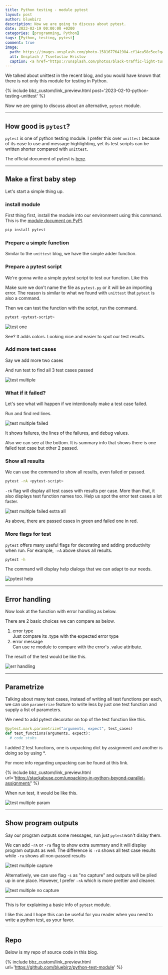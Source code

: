```yaml
---
title: Python testing - module pytest
layout: post
author: bluebirz
description: Now we are going to discuss about pytest.
date: 2023-02-19 00:00:00 +0200
categories: [programming, Python]
tags: [Python, testing, pytest]
comment: true
image:
  path: https://images.unsplash.com/photo-1581677641984-cf14ca58c5ee?q=80&w=2071&auto=format&fit=crop&ixlib=rb-4.0.3&ixid=M3wxMjA3fDB8MHxwaG90by1wYWdlfHx8fGVufDB8fHx8fA%3D%3D
  alt: Unsplash / Tsvetoslav Hristov
  caption: <a href="https://unsplash.com/photos/black-traffic-light-turned-on-during-night-time-iJ-uantQb9I">Unsplash / Tsvetoslav Hristov</a>
---
```


We talked about unittest in the recent blog, and you would have known that there is not only this module for testing in Python.

{% include bbz_custom/link_preview.html post='2023-02-10-python-testing-unittest' %}

Now we are going to discuss about an alternative, `pytest` module.

---

## How good is `pytest`?

`pytest` is one of python testing module. I prefer this over `unittest` because of its ease to use and message highlighting, yet its test scripts can be written shorter compared with `unittest`.

The official document of pytest is [here](https://docs.pytest.org/en/latest/).

---

## Make a first baby step

Let's start a simple thing up.

### install module

First thing first, install the module into our environment using this command. This is the [module document on PyPI](https://pypi.org/project/pytest/).

```sh
pip install pytest
```

### Prepare a simple function

Similar to the `unittest` blog, we have the simple adder function.

<script src="https://gist.github.com/bluebirz/be5558693b4de93eb1f7e1c5f81eda9a.js?file=adder-simple.py"></script>

### Prepare a  pytest script

We're gonna write a simple pytest script to test our function. Like this
<script src="https://gist.github.com/bluebirz/18ccaabb6d7293a369c6bfa5cd222a9f.js?file=test-one.py"></script>

Make sure we don't name the file as `pytest.py` or it will be an importing error. The reason is similar to what we found with `unittest` that `pytest` is also a command.

Then we can test the function with the script, run the command.

```sh
pytest <pytest-script>
```

![test one](https://bluebirzdotnet.s3.ap-southeast-1.amazonaws.com/pytest/test-one.png)

See? It adds colors. Looking nice and easier to spot our test results.

### Add more test cases

Say we add more two cases

<script src="https://gist.github.com/bluebirz/18ccaabb6d7293a369c6bfa5cd222a9f.js?file=test-multiple.py"></script>

And run test to find all 3 test cases passed

![test multiple](https://bluebirzdotnet.s3.ap-southeast-1.amazonaws.com/pytest/test-multiple.png)

### What if it failed?

Let's see what will happen if we intentionally make a test case failed.

<script src="https://gist.github.com/bluebirz/18ccaabb6d7293a369c6bfa5cd222a9f.js?file=test-multiple-fail.py"></script>

Run and find red lines.

![test multiple failed](https://bluebirzdotnet.s3.ap-southeast-1.amazonaws.com/pytest/test-multiple-fail.png)

It shows failures, the lines of the failures, and debug values.

Also we can see at the bottom. It is summary info that shows there is one failed test case but other 2 passed.

### Show all results

We can use the command to show all results, even failed or passed.

```sh
pytest -rA <pytest-script>
```

`-rA` flag will display all test cases with results per case. More than that, it also displays test function names too. Help us spot the error test cases a lot faster.

![test multiple failed extra all](https://bluebirzdotnet.s3.ap-southeast-1.amazonaws.com/pytest/test-multiple-fail-extra-all.png)

As above, there are passed cases in green and failed one in red.

### More flags for test

`pytest` offers many useful flags for decorating and adding productivity when run. For example, `-rA` above shows all results.

```sh
pytest -h
```

The command will display help dialogs that we can adapt to our needs.

![pytest help](https://bluebirzdotnet.s3.ap-southeast-1.amazonaws.com/pytest/pytest-h.png)

---

## Error handling

Now look at the function with error handling as below.

<script src="https://gist.github.com/bluebirz/be5558693b4de93eb1f7e1c5f81eda9a.js?file=adder-error-handling.py"></script>

There are 2 basic choices we can compare as below.

<script src="https://gist.github.com/bluebirz/18ccaabb6d7293a369c6bfa5cd222a9f.js?file=test-error-handling.py"></script>

1. error type  
  Just compare its .type with the expected error type
1. error message  
  Can use re module to compare with the error's .value attribute.

The result of the test would be like this.

![err handling](https://bluebirzdotnet.s3.ap-southeast-1.amazonaws.com/pytest/test-error-handling.png)

---

## Parametrize

Talking about many test cases, instead of writing all test functions per each, we can use `parametrize` feature to write less by just one test function and supply a list of parameters.

We need to add pytest decorator on top of the test function like this.

```py
@pytest.mark.parametrize("arguments, expect", test_cases)
def test_functions(arguments, expect):
  # code stubs
```

<script src="https://gist.github.com/bluebirz/18ccaabb6d7293a369c6bfa5cd222a9f.js?file=test-multiple-param.py"></script>

I added 2 test functions, one is unpacking dict by assignment and another is doing so by using *.

For more info regarding unpacking can be found at this link.

{% include bbz_custom/link_preview.html url='<https://stackabuse.com/unpacking-in-python-beyond-parallel-assignment/>' %}

When run test, it would be like this.

![test multiple param](https://bluebirzdotnet.s3.ap-southeast-1.amazonaws.com/pytest/test-multiple-param.png)

---

## Show program outputs

Say our program outputs some messages, run just `pytest`won't dislay them.

<script src="https://gist.github.com/bluebirz/18ccaabb6d7293a369c6bfa5cd222a9f.js?file=adder-simple-print.py"></script>

We can add `-rA` or `-ra` flag to show extra summary and it will display program outputs as well. The difference is `-rA` shows all test case results while `-ra` shows all non-passed results

![test multiple capture](https://bluebirzdotnet.s3.ap-southeast-1.amazonaws.com/pytest/test-multiple-capture.png)

Alternatively, we can use flag `-s` as "no capture" and outputs will be piled up in one place. However, I prefer `-rA` which is more prettier and cleaner.

![test multiple no capture](https://bluebirzdotnet.s3.ap-southeast-1.amazonaws.com/pytest/test-multiple-no-capture.png)

---

This is for explaining a basic info of `pytest` module.

I like this and I hope this can be useful for you reader when you need to write a python test, as your favor.

---

## Repo

Below is my repo of source code in this blog.

{% include bbz_custom/link_preview.html url='<https://github.com/bluebirz/python-test-module>' %}

